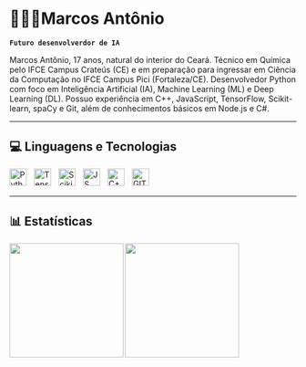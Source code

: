 # 🧑🏻‍💻Marcos Antônio

**`Futuro desenvolverdor de IA`**

Marcos Antônio, 17 anos, natural do interior do Ceará. Técnico em Química pelo IFCE Campus Crateús (CE) e em preparação para ingressar em Ciência da Computação no IFCE Campus Pici (Fortaleza/CE). Desenvolvedor Python com foco em Inteligência Artificial (IA), Machine Learning (ML) e Deep Learning (DL). Possuo experiência em C++, JavaScript, TensorFlow, Scikit-learn, spaCy e Git, além de conhecimentos básicos em Node.js e C#.

---

<h2>💻 Linguagens e Tecnologias </h2>
<img 
  align="left"
  alt="Python"
  title="Python"
  width="30px"
  style="padding-right: 10px;"
  src="https://cdn.jsdelivr.net/gh/devicons/devicon@latest/icons/python/python-original-wordmark.svg"
/>
<img 
  align="left"
  alt="TensorFlow"
  title="TensorFlow"
  width="30px"
  style="padding-right: 10px;"
  src="https://cdn.jsdelivr.net/gh/devicons/devicon@latest/icons/tensorflow/tensorflow-original.svg"
/>
<img 
  align="left"
  alt="Scikit-learn"
  title="Scikit-learn"
  width="30px"
  style="padding-right: 10px;"
  src="https://cdn.jsdelivr.net/gh/devicons/devicon@latest/icons/scikitlearn/scikitlearn-original.svg"
/>
<img 
  align="left"
  alt="JS"
  title="JS"
  width="30px"
  style="padding-right: 10px;"
  src="https://cdn.jsdelivr.net/gh/devicons/devicon@latest/icons/javascript/javascript-plain.svg" 
/>
<img 
  align="left"
  alt="C++"
  title="C++"
  width="30px"
  style="padding-right: 10px;"
  src="https://cdn.jsdelivr.net/gh/devicons/devicon@latest/icons/cplusplus/cplusplus-plain.svg" 
/>
<img 
  align="left"
  alt="GIT"
  title="GIT"
  width="30px"
  style="padding-right: 10px;"
  src="https://cdn.jsdelivr.net/gh/devicons/devicon@latest/icons/git/git-original.svg"
  />
  
<br/>
<br/>

---

<h2>📊 Estatísticas </h2>

<img 
  align="left"
  height="200"
  src="https://github-readme-stats.vercel.app/api?username=aMark-Dev&show_icons=true&theme=radical&locale=pt-br"
  />
  <img 
  align="left"
  height="200"
  src="https://github-readme-stats.vercel.app/api/top-langs/?username=anuraghazra&theme=radical&layout=compact&custom_title=Tecnologias&langs_count=9"
  />
